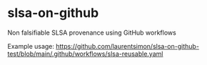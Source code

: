 # slsa-on-github
Non falsifiable SLSA provenance using GitHub workflows

Example usage: https://github.com/laurentsimon/slsa-on-github-test/blob/main/.github/workflows/slsa-reusable.yaml
